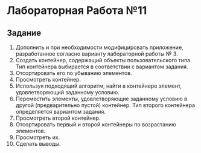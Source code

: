 # Лабораторная Работа №11
## Задание
1. Дополнить и при необходимости модифицировать приложение, разработанное согласно варианту лабораторной работы № 3.
2. Создать контейнер, содержащий объекты пользовательского типа.
Тип контейнера выбирается в соответствии с вариантом задания.
3. Отсортировать его по убыванию элементов.
4. Просмотреть контейнер.
5. Используя подходящий алгоритм, найти в контейнере элемент,
удовлетворяющий заданному условию.
6. Переместить элементы, удовлетворяющие заданному условию в другой (предварительно пустой) контейнер. Тип второго контейнера определяется вариантом задания.
7. Просмотреть второй контейнер.
8. Отсортировать первый и второй контейнеры по возрастанию
элементов.
9. Просмотреть их.
10. Сделать выводы.
